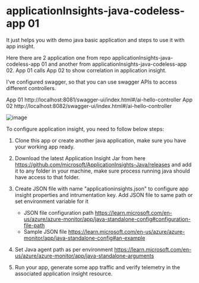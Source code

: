 # applicationInsights-java-codeless-app 01
It just helps you with demo java basic application and steps to use it with app insight.

Here there are 2 application one from repo applicationInsights-java-codeless-app 01 and another from applicationInsights-java-codeless-app 02. App 01 calls App 02 to show correlation in application insight.

I've configured swagger, so that you can use swagger APIs to access different controllers.

App 01 http://localhost:8081/swagger-ui/index.html#/ai-hello-controller
App 02 http://localhost:8082/swagger-ui/index.html#/ai-hello-controller

![image](https://user-images.githubusercontent.com/123938615/215460229-bb1e6d4d-506e-4b6a-8078-8ce60d06d94b.png)


To configure application insight, you need to follow below steps:

1. Clone this app or create another java application, make sure you have your working app ready.

2. Download the latest Application Insight Jar from here https://github.com/microsoft/ApplicationInsights-Java/releases and add it to any folder in your machine, make sure 
   process running java should have access to that folder.

3. Create JSON file with name "applicationinsights.json" to configure app insight properties and intrumentation key. Add JSON file to same path or set environment
   variable for it
   - JSON file configuration path https://learn.microsoft.com/en-us/azure/azure-monitor/app/java-standalone-config#configuration-file-path
   - Sample JSON file https://learn.microsoft.com/en-us/azure/azure-monitor/app/java-standalone-config#an-example
   
4. Set Java agent path as per environment https://learn.microsoft.com/en-us/azure/azure-monitor/app/java-standalone-arguments

5. Run your app, generate some app traffic and verify telemetry in the associated application insight resource.
